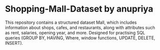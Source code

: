 # Shopping-Mall-Dataset by anupriya
This repository contains a structured dataset Mall, which includes information about shops, cafes, and restaurants, along with attributes such as rent, salaries, opening year, and more. Designed for practising SQL queries (GROUP BY, HAVING, Where, window functions, UPDATE, DELETE, INSERT). 
